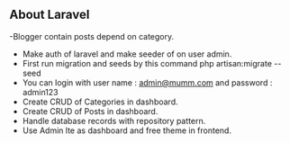
## About Laravel

-Blogger contain posts depend on category.

- Make auth of laravel and make seeder of on user admin.
- First run migration and seeds by this command php artisan:migrate --seed
- You can login with user name : admin@mumm.com
and password : admin123
- Create CRUD of Categories in dashboard.
- Create CRUD of Posts in dashboard.
- Handle database records with repository pattern. 
- Use Admin lte as dashboard and free theme in frontend.